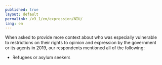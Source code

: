 ```yaml
---
published: true
layout: default
permalink: /v3_1/en/expression/NIU/
lang: en
---
```

When asked to provide more context about who was especially vulnerable to restrictions on their rights to opinion and expression by the government or its agents in 2019, our respondents mentioned all of the following: 
- Refugees or asylum seekers
